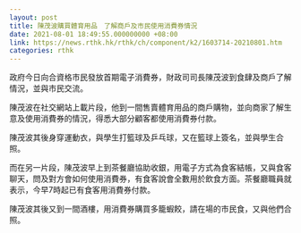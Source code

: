```yaml
---
layout: post
title: 陳茂波購買體育用品　了解商戶及市民使用消費券情況
date: 2021-08-01 18:49:55.000000000 +08:00
link: https://news.rthk.hk/rthk/ch/component/k2/1603714-20210801.htm
categories: rthk
---
```


政府今日向合資格市民發放首期電子消費券，財政司司長陳茂波到食肆及商戶了解情況，並與市民交流。

陳茂波在社交網站上載片段，他到一間售賣體育用品的商戶購物，並向商家了解生意及使用消費券的情況，得悉大部分顧客都使用消費券付款。

陳茂波其後身穿運動衣，與學生打籃球及乒乓球，又在籃球上簽名，並與學生合照。

而在另一片段，陳茂波早上到茶餐廳協助收銀，用電子方式為食客結帳，又與食客聊天，問及對方會如何使用消費券，有食客說會全數用於飲食方面。茶餐廳職員就表示，今早7時起已有食客用消費券付款。

陳茂波其後又到一間酒樓，用消費券購買多籠蝦餃，請在場的市民食，又與他們合照。
